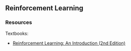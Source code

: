 ## Reinforcement Learning


### Resources
Textbooks:
- [Reinforcement Learning: An Introduction (2nd Edition)](http://incompleteideas.net/book/bookdraft2017nov5.pdf)
